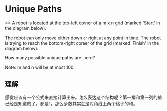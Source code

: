 # Unique Paths
==
A robot is located at the top-left corner of a m x n grid (marked 'Start' in the diagram below).

The robot can only move either down or right at any point in time. The robot is trying to reach the bottom-right corner of the grid (marked 'Finish' in the diagram below).

How many possible unique paths are there?

Note: m and n will be at most 100.

## 理解
感觉应该有一个公式来直接计算出来。怎么表达这个结构呢？第一排和第一列的值已经是知道的了，都是1，那么步数其实就是对角线上两个格子的和。